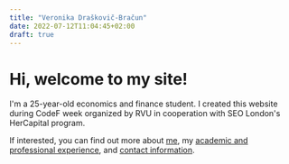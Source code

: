 ```yaml
---
title: "Veronika Draškovič-Bračun"
date: 2022-07-12T11:04:45+02:00
draft: true
---
```





# Hi, welcome to my site!

I'm a 25-year-old economics and finance student. I created this website during CodeF week organized by RVU in cooperation with SEO London's HerCapital program. 

If interested, you can find out more about [me](https://effervescent-torte-c67f3c.netlify.app/about-me/), my [academic and professional experience](https://effervescent-torte-c67f3c.netlify.app/cv/), and [contact information](https://effervescent-torte-c67f3c.netlify.app/contact/).

<!-- Subheader - just add more # signs: ### About me  -->


<!-- This part is introduction -->




<!-- Combining bold and italic: _**I live in Amsterdam.**_  -->
<!-- ### third header  -->

<!-- This is how you create a list:  
RVU has brands:
- uswitch
- test
- money

This is how you create a numbered list 
1. step1
2. step2
3. step3

Click [here](https://www.google.com/) for Google. -->






